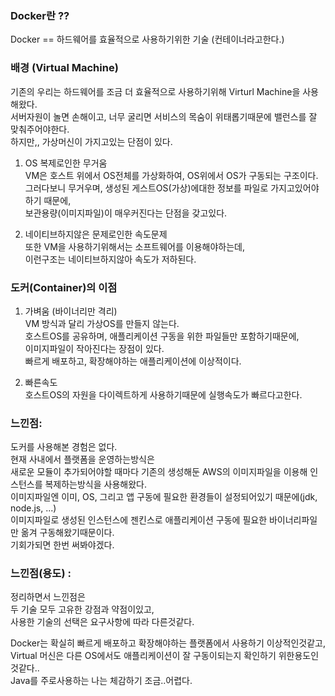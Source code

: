 
### Docker란 ??
Docker == 하드웨어를 효율적으로 사용하기위한 기술 (컨테이너라고한다.)


### 배경 (Virtual Machine) 
기존의 우리는 하드웨어를 조금 더 효율적으로 사용하기위해 Virturl Machine을 사용해왔다. <br>
서버자원이 놀면 손해이고, 너무 굴리면 서비스의 목숨이 위태롭기때문에 밸런스를 잘 맞춰주어야한다. <br>
하지만,, 가상머신이 가지고있는 단점이 있다.<br>

1. OS 복제로인한 무거움<br>
VM은 호스트 위에서 OS전체를 가상화하여, OS위에서 OS가 구동되는 구조이다. <br>
그러다보니 무거우며, 생성된 게스트OS(가상)에대한 정보를 파일로 가지고있어야하기 때문에, <br>
보관용량(이미지파일)이 매우커진다는 단점을 갖고있다.<br>

2. 네이티브하지않은 문제로인한 속도문제<br>
또한 VM을 사용하기위해서는 소프트웨어를 이용해야하는데, <br>
이런구조는 네이티브하지않아 속도가 저하된다. <br>



### 도커(Container)의 이점 

1. 가벼움 (바이너리만 격리)<br>
VM 방식과 달리 가상OS를 만들지 않는다. <br>
호스트OS를 공유하며, 애플리케이션 구동을 위한 파일들만 포함하기때문에, <br>
이미지파일이 작아진다는 장점이 있다. <br>
빠르게 배포하고, 확장해야하는 애플리케이션에 이상적이다. 


2. 빠른속도 <br>
호스트OS의 자원을 다이렉트하게 사용하기때문에 실행속도가 빠르다고한다. 


### 느낀점: 
도커를 사용해본 경험은 없다. <br>
현재 사내에서 플랫폼을 운영하는방식은 <br>
새로운 모듈이 추가되어야할 때마다 기존의 생성해둔 AWS의 이미지파일을 이용해 인스턴스를 복제하는방식을 사용해왔다. <br>
이미지파일엔 이미, OS, 그리고 앱 구동에 필요한 환경들이 설정되어있기 때문에(jdk, node.js, ...) <br>
이미지파일로 생성된 인스턴스에 젠킨스로 애플리케이션 구동에 필요한 바이너리파일만 옮겨 구동해왔기때문이다. <br>
기회가되면 한번 써봐야겠다. 


### 느낀점(용도) : 

정리하면서 느낀점은 <br>
두 기술 모두 고유한 강점과 약점이있고, <br>
사용한 기술의 선택은 요구사항에 따라 다른것같다. <br>

Docker는 확실히 빠르게 배포하고 확장해야하는 플랫폼에서 사용하기 이상적인것같고, <br>
Virtual 머신은 다른 OS에서도 애플리케이션이 잘 구동이되는지 확인하기 위한용도인것같다.. <br>
Java를 주로사용하는 나는 체감하기 조금..어렵다. <br>
